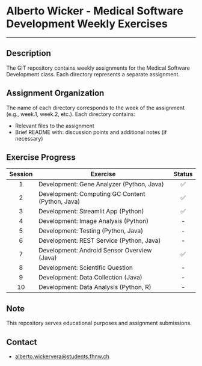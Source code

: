 # Alberto Wicker - Medical Software Development Weekly Exercises

---

## Description
The GIT repository contains weekly assignments for the Medical Software Development class. Each directory represents a separate assignment.

## Assignment Organization
The name of each directory corresponds to the week of the assignment (e.g., week.1, week.2, etc.). Each directory contains:

- Relevant files to the assignment
- Brief README with: discussion points and additional notes (if necessary)

## Exercise Progress

|  Session   | Exercise                                          |  Status  |
|:----------:|---------------------------------------------------|:--------:|
|      1     | Development: Gene Analyzer (Python, Java)         |    ✅    |
|      2     | Development: Computing GC Content (Python, Java)  |    ✅    |
|      3     | Development: Streamlit App (Python)               |    ✅    |
|      4     | Development: Image Analysis (Python)              |    -     |
|      5     | Development: Testing (Python, Java)               |    -     |
|      6     | Development: REST Service (Python, Java)          |    -     |
|      7     | Development: Android Sensor Overview (Java)       |    ✅     |
|      8     | Development: Scientific Question                  |    -     |
|      9     | Development: Data Collection (Java)               |    -     |
|     10     | Development: Data Analysis (Python, R)            |    -     |

## Note
This repository serves educational purposes and assignment submissions.

## Contact
- alberto.wickervera@students.fhnw.ch
